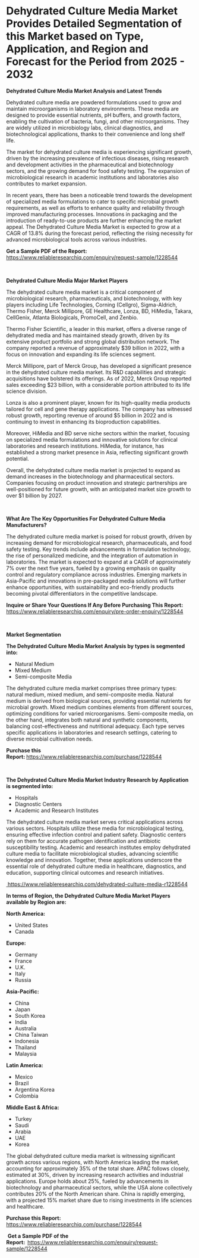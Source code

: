 <p><h1>Dehydrated Culture Media Market Provides Detailed Segmentation of this Market based on Type, Application, and Region and Forecast for the Period from 2025 - 2032</h1></p><p><strong>Dehydrated Culture Media Market Analysis and Latest Trends</strong></p>
<p><p>Dehydrated culture media are powdered formulations used to grow and maintain microorganisms in laboratory environments. These media are designed to provide essential nutrients, pH buffers, and growth factors, enabling the cultivation of bacteria, fungi, and other microorganisms. They are widely utilized in microbiology labs, clinical diagnostics, and biotechnological applications, thanks to their convenience and long shelf life.</p><p>The market for dehydrated culture media is experiencing significant growth, driven by the increasing prevalence of infectious diseases, rising research and development activities in the pharmaceutical and biotechnology sectors, and the growing demand for food safety testing. The expansion of microbiological research in academic institutions and laboratories also contributes to market expansion.</p><p>In recent years, there has been a noticeable trend towards the development of specialized media formulations to cater to specific microbial growth requirements, as well as efforts to enhance quality and reliability through improved manufacturing processes. Innovations in packaging and the introduction of ready-to-use products are further enhancing the market appeal. The Dehydrated Culture Media Market is expected to grow at a CAGR of 13.8% during the forecast period, reflecting the rising necessity for advanced microbiological tools across various industries.</p></p>
<p><strong>Get a Sample PDF of the Report:&nbsp;</strong> <a href="https://www.reliableresearchiq.com/enquiry/request-sample/1228544?utm_campaign=3443&utm_medium=2&utm_source=Github&utm_content=ia&utm_term=19042025&utm_id=dehydrated-culture-media">https://www.reliableresearchiq.com/enquiry/request-sample/1228544</a></p>
<p>&nbsp;</p>
<p><strong>Dehydrated Culture Media Major Market Players</strong></p>
<p><p>The dehydrated culture media market is a critical component of microbiological research, pharmaceuticals, and biotechnology, with key players including Life Technologies, Corning (Cellgro), Sigma-Aldrich, Thermo Fisher, Merck Millipore, GE Healthcare, Lonza, BD, HiMedia, Takara, CellGenix, Atlanta Biologicals, PromoCell, and Zenbio. </p><p>Thermo Fisher Scientific, a leader in this market, offers a diverse range of dehydrated media and has maintained steady growth, driven by its extensive product portfolio and strong global distribution network. The company reported a revenue of approximately $39 billion in 2022, with a focus on innovation and expanding its life sciences segment.</p><p>Merck Millipore, part of Merck Group, has developed a significant presence in the dehydrated culture media market. Its R&D capabilities and strategic acquisitions have bolstered its offerings. As of 2022, Merck Group reported sales exceeding $23 billion, with a considerable portion attributed to its life science division.</p><p>Lonza is also a prominent player, known for its high-quality media products tailored for cell and gene therapy applications. The company has witnessed robust growth, reporting revenue of around $5 billion in 2022 and is continuing to invest in enhancing its bioproduction capabilities.</p><p>Moreover, HiMedia and BD serve niche sectors within the market, focusing on specialized media formulations and innovative solutions for clinical laboratories and research institutions. HiMedia, for instance, has established a strong market presence in Asia, reflecting significant growth potential.</p><p>Overall, the dehydrated culture media market is projected to expand as demand increases in the biotechnology and pharmaceutical sectors. Companies focusing on product innovation and strategic partnerships are well-positioned for future growth, with an anticipated market size growth to over $1 billion by 2027.</p></p>
<p>&nbsp;</p>
<p><strong>What Are The Key Opportunities For Dehydrated Culture Media Manufacturers?</strong></p>
<p><p>The dehydrated culture media market is poised for robust growth, driven by increasing demand for microbiological research, pharmaceuticals, and food safety testing. Key trends include advancements in formulation technology, the rise of personalized medicine, and the integration of automation in laboratories. The market is expected to expand at a CAGR of approximately 7% over the next five years, fueled by a growing emphasis on quality control and regulatory compliance across industries. Emerging markets in Asia-Pacific and innovations in pre-packaged media solutions will further enhance opportunities, with sustainability and eco-friendly products becoming pivotal differentiators in the competitive landscape.</p></p>
<p><strong>Inquire or Share Your Questions If Any Before Purchasing This Report:</strong> <a href="https://www.reliableresearchiq.com/enquiry/pre-order-enquiry/1228544?utm_campaign=3443&utm_medium=2&utm_source=Github&utm_content=ia&utm_term=19042025&utm_id=dehydrated-culture-media">https://www.reliableresearchiq.com/enquiry/pre-order-enquiry/1228544</a></p>
<p>&nbsp;</p>
<p><strong>Market Segmentation</strong></p>
<p><strong>The Dehydrated Culture Media Market Analysis by types is segmented into:</strong></p>
<p><ul><li>Natural Medium</li><li>Mixed Medium</li><li>Semi-composite Media</li></ul></p>
<p><p>The dehydrated culture media market comprises three primary types: natural medium, mixed medium, and semi-composite media. Natural medium is derived from biological sources, providing essential nutrients for microbial growth. Mixed medium combines elements from different sources, optimizing conditions for varied microorganisms. Semi-composite media, on the other hand, integrates both natural and synthetic components, balancing cost-effectiveness and nutritional adequacy. Each type serves specific applications in laboratories and research settings, catering to diverse microbial cultivation needs.</p></p>
<p><strong>Purchase this Report:&nbsp;</strong><a href="https://www.reliableresearchiq.com/purchase/1228544?utm_campaign=3443&utm_medium=2&utm_source=Github&utm_content=ia&utm_term=19042025&utm_id=dehydrated-culture-media">https://www.reliableresearchiq.com/purchase/1228544</a></p>
<p>&nbsp;</p>
<p><strong>The Dehydrated Culture Media Market Industry Research by Application is segmented into:</strong></p>
<p><ul><li>Hospitals</li><li>Diagnostic Centers</li><li>Academic and Research Institutes</li></ul></p>
<p><p>The dehydrated culture media market serves critical applications across various sectors. Hospitals utilize these media for microbiological testing, ensuring effective infection control and patient safety. Diagnostic centers rely on them for accurate pathogen identification and antibiotic susceptibility testing. Academic and research institutes employ dehydrated culture media to facilitate microbiological studies, advancing scientific knowledge and innovation. Together, these applications underscore the essential role of dehydrated culture media in healthcare, diagnostics, and education, supporting clinical outcomes and research initiatives.</p></p>
<p><a href="https://www.reliableresearchiq.com/dehydrated-culture-media-r1228544?utm_campaign=3443&utm_medium=2&utm_source=Github&utm_content=ia&utm_term=19042025&utm_id=dehydrated-culture-media">&nbsp;https://www.reliableresearchiq.com/dehydrated-culture-media-r1228544</a></p>
<p><strong>In terms of Region, the Dehydrated Culture Media Market Players available by Region are:</strong></p>
<p>
    <p> <strong> North America: </strong>
        <ul>
            <li>United States</li>
            <li>Canada</li>
        </ul>
        </p> 
    <p> <strong> Europe: </strong>
        <ul>
            <li>Germany</li>
            <li>France</li>
            <li>U.K.</li>
            <li>Italy</li>
            <li>Russia</li>
        </ul>
        </p> 
    <p> <strong> Asia-Pacific: </strong>
        <ul>
            <li>China</li>
            <li>Japan</li>
            <li>South Korea</li>
            <li>India</li>
            <li>Australia</li>
            <li>China Taiwan</li>
            <li>Indonesia</li>
            <li>Thailand</li>
            <li>Malaysia</li>
        </ul>
        </p> 
    <p> <strong> Latin America: </strong>
        <ul>
            <li>Mexico</li>
            <li>Brazil</li>
            <li>Argentina Korea</li>
            <li>Colombia</li>
        </ul>
        </p> 
    <p> <strong> Middle East & Africa: </strong>
        <ul>
            <li>Turkey</li>
            <li>Saudi</li>
            <li>Arabia</li>
            <li>UAE</li>
            <li>Korea</li>
        </ul>
    </p>
    </p>
<p><p>The global dehydrated culture media market is witnessing significant growth across various regions, with North America leading the market, accounting for approximately 35% of the total share. APAC follows closely, estimated at 30%, driven by increasing research activities and industrial applications. Europe holds about 25%, fueled by advancements in biotechnology and pharmaceutical sectors, while the USA alone collectively contributes 20% of the North American share. China is rapidly emerging, with a projected 15% market share due to rising investments in life sciences and healthcare.</p></p>
<p><strong>Purchase this Report: </strong><a href="https://www.reliableresearchiq.com/purchase/1228544?utm_campaign=3443&utm_medium=2&utm_source=Github&utm_content=ia&utm_term=19042025&utm_id=dehydrated-culture-media">https://www.reliableresearchiq.com/purchase/1228544</a></p>
<p>&nbsp;<strong>Get a Sample PDF of the Report:&nbsp;&nbsp;</strong><a href="https://www.reliableresearchiq.com/enquiry/request-sample/1228544?utm_campaign=3443&utm_medium=2&utm_source=Github&utm_content=ia&utm_term=19042025&utm_id=dehydrated-culture-media">https://www.reliableresearchiq.com/enquiry/request-sample/1228544</a></p>
<p><strong></strong></p>
<p><p></p><p></p><p></p></p>